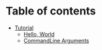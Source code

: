 # Table of contents

* [Tutorial](README.md)
  * [Hello, World](tutorial/hello-world.md)
  * [CommandLine Arguments](tutorial/page-2.md)
